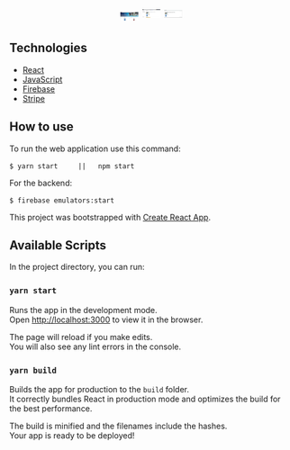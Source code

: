 <h1 align="center">
    <img alt="CheckOut" title="CheckOut" src="/public/home.PNG" style="width:2rem"/>
    <img alt="CheckOut" title="CheckOut" src="/public/basketCheckout.PNG" style="width:2rem; margin-bottom:5px; ; margin-top:30px"/>
    <img alt="Order" title="Order" src="/public/YourOrder.PNG" style="width:2rem; margin-bottom:5px"/>
</h1>

## Technologies

- [React](https://github.com/facebook/create-react-app)
- [JavaScript](https://www.javascript.com)
- [Firebase](https://firebase.google.com/)
- [Stripe](https://stripe.com/br)

## How to use
To run the web application use this command:
```
$ yarn start     ||   npm start 
```

For the backend:

```
$ firebase emulators:start 
```


This project was bootstrapped with [Create React App](https://github.com/facebook/create-react-app).

## Available Scripts

In the project directory, you can run:

### `yarn start`

Runs the app in the development mode.<br />
Open [http://localhost:3000](http://localhost:3000) to view it in the browser.

The page will reload if you make edits.<br />
You will also see any lint errors in the console.



### `yarn build`

Builds the app for production to the `build` folder.<br />
It correctly bundles React in production mode and optimizes the build for the best performance.

The build is minified and the filenames include the hashes.<br />
Your app is ready to be deployed!


